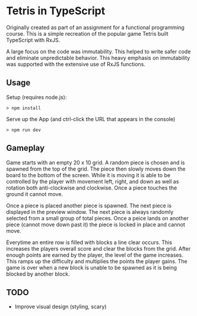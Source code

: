# Tetris in TypeScript
Originally created as part of an assignment for a functional programming course. This is a simple recreation of the popular game Tetris built TypeScript with RxJS.

A large focus on the code was immutability. This helped to write safer code and eliminate unpredictable behavior. This heavy emphasis on immutability was supported with the extensive use of RxJS functions.


## Usage

Setup (requires node.js):
```
> npm install
```

Serve up the App (and ctrl-click the URL that appears in the console)
```
> npm run dev
```

## Gameplay
Game starts with an empty 20 x 10 grid. A random piece is chosen and is spawned from the top of the grid. The piece then slowly moves down the board to the bottom of the screen. While it is moving it is able to be controlled by the player with movement left, right, and down as well as rotation both anti-clockwise and clockwise. Once a piece touches the ground it cannot move.

Once a piece is placed another piece is spawned. The next piece is displayed in the preview window. The next piece is always randomly selected from a small group of total pieces. Once a peice lands on another piece (cannot move down past it) the piece is locked in place and cannot move.

Everytime an entire row is filled with blocks a line clear occurs. This increases the players overall score and clear the blocks from the grid. After enough points are earned by the player, the level of the game increases. This ramps up the difficulty and multiplies the points the player gains. The game is over when a new block is unable to be spawned as it is being blocked by another block.


## TODO
 - Improve visual design (styling, scary)
